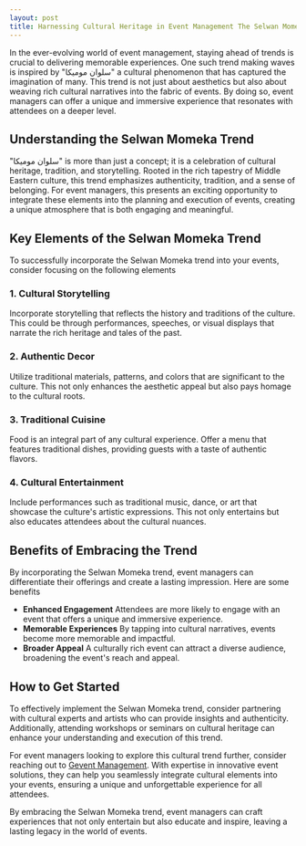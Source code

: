 ```yaml
---
layout: post
title: Harnessing Cultural Heritage in Event Management The Selwan Momeka Influence
---
```



In the ever-evolving world of event management, staying ahead of trends is crucial to delivering memorable experiences. One such trend making waves is inspired by "سلوان موميكا" a cultural phenomenon that has captured the imagination of many. This trend is not just about aesthetics but also about weaving rich cultural narratives into the fabric of events. By doing so, event managers can offer a unique and immersive experience that resonates with attendees on a deeper level.

## Understanding the Selwan Momeka Trend

"سلوان موميكا" is more than just a concept; it is a celebration of cultural heritage, tradition, and storytelling. Rooted in the rich tapestry of Middle Eastern culture, this trend emphasizes authenticity, tradition, and a sense of belonging. For event managers, this presents an exciting opportunity to integrate these elements into the planning and execution of events, creating a unique atmosphere that is both engaging and meaningful.

## Key Elements of the Selwan Momeka Trend

To successfully incorporate the Selwan Momeka trend into your events, consider focusing on the following elements

### 1. **Cultural Storytelling**

Incorporate storytelling that reflects the history and traditions of the culture. This could be through performances, speeches, or visual displays that narrate the rich heritage and tales of the past.

### 2. **Authentic Decor**

Utilize traditional materials, patterns, and colors that are significant to the culture. This not only enhances the aesthetic appeal but also pays homage to the cultural roots.

### 3. **Traditional Cuisine**

Food is an integral part of any cultural experience. Offer a menu that features traditional dishes, providing guests with a taste of authentic flavors.

### 4. **Cultural Entertainment**

Include performances such as traditional music, dance, or art that showcase the culture's artistic expressions. This not only entertains but also educates attendees about the cultural nuances.

## Benefits of Embracing the Trend

By incorporating the Selwan Momeka trend, event managers can differentiate their offerings and create a lasting impression. Here are some benefits

- **Enhanced Engagement** Attendees are more likely to engage with an event that offers a unique and immersive experience.
- **Memorable Experiences** By tapping into cultural narratives, events become more memorable and impactful.
- **Broader Appeal** A culturally rich event can attract a diverse audience, broadening the event's reach and appeal.

## How to Get Started

To effectively implement the Selwan Momeka trend, consider partnering with cultural experts and artists who can provide insights and authenticity. Additionally, attending workshops or seminars on cultural heritage can enhance your understanding and execution of this trend.

For event managers looking to explore this cultural trend further, consider reaching out to [Gevent Management](https://geventm.com/). With expertise in innovative event solutions, they can help you seamlessly integrate cultural elements into your events, ensuring a unique and unforgettable experience for all attendees.

By embracing the Selwan Momeka trend, event managers can craft experiences that not only entertain but also educate and inspire, leaving a lasting legacy in the world of events.